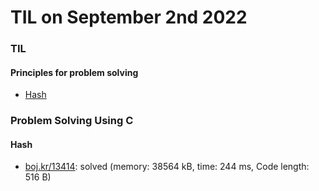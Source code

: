# **TIL on September 2nd 2022**
### TIL
#### Principles for problem solving
- [Hash](../../../Computer%20science/Algorithm/hash-08-31-2022.md)

### Problem Solving Using C
#### Hash
- [boj.kr/13414](../../../Problem%20Solving/boj/Hash/13414-09-02-2022.cpp): solved (memory: 38564 kB, time: 244 ms, Code length: 516 B)